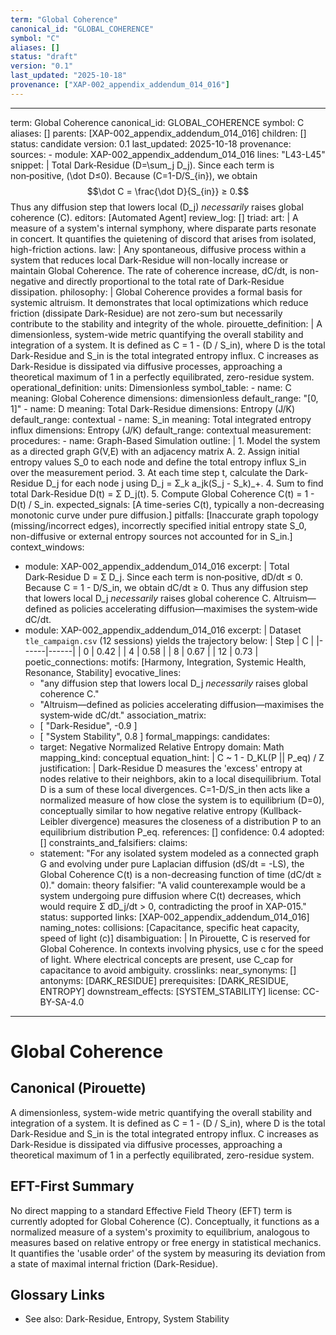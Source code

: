 ```yaml
---
term: "Global Coherence"
canonical_id: "GLOBAL_COHERENCE"
symbol: "C"
aliases: []
status: "draft"
version: "0.1"
last_updated: "2025-10-18"
provenance: ["XAP-002_appendix_addendum_014_016"]
---
```


---
term: Global Coherence
canonical_id: GLOBAL_COHERENCE
symbol: C
aliases: []
parents: [XAP-002_appendix_addendum_014_016]
children: []
status: candidate
version: 0.1
last_updated: 2025-10-18
provenance:
  sources:
    - module: XAP-002_appendix_addendum_014_016
      lines: "L43-L45"
      snippet: |
        Total Dark‑Residue \(D=\sum_j D_j\). Since each term is non‑positive, \(\dot D≤0\). Because \(C=1-D/S_{in}\), we obtain
        $$\dot C = \frac{\dot D}{S_{in}} ≥ 0.$$
        Thus any diffusion step that lowers local \(D_j\) *necessarily* raises global coherence \(C\).
  editors: [Automated Agent]
  review_log: []
triad:
  art: |
    A measure of a system's internal symphony, where disparate parts resonate in concert. It quantifies the quietening of discord that arises from isolated, high-friction actions.
  law: |
    Any spontaneous, diffusive process within a system that reduces local Dark-Residue will non-locally increase or maintain Global Coherence. The rate of coherence increase, dC/dt, is non-negative and directly proportional to the total rate of Dark-Residue dissipation.
  philosophy: |
    Global Coherence provides a formal basis for systemic altruism. It demonstrates that local optimizations which reduce friction (dissipate Dark-Residue) are not zero-sum but necessarily contribute to the stability and integrity of the whole.
pirouette_definition: |
  A dimensionless, system-wide metric quantifying the overall stability and integration of a system. It is defined as C = 1 - (D / S_in), where D is the total Dark-Residue and S_in is the total integrated entropy influx. C increases as Dark-Residue is dissipated via diffusive processes, approaching a theoretical maximum of 1 in a perfectly equilibrated, zero-residue system.
operational_definition:
  units: Dimensionless
  symbol_table:
    - name: C
      meaning: Global Coherence
      dimensions: dimensionless
      default_range: "[0, 1]"
    - name: D
      meaning: Total Dark-Residue
      dimensions: Entropy (J/K)
      default_range: contextual
    - name: S_in
      meaning: Total integrated entropy influx
      dimensions: Entropy (J/K)
      default_range: contextual
  measurement:
    procedures:
      - name: Graph-Based Simulation
        outline: |
          1. Model the system as a directed graph G(V,E) with an adjacency matrix A.
          2. Assign initial entropy values S_0 to each node and define the total entropy influx S_in over the measurement period.
          3. At each time step t, calculate the Dark-Residue D_j for each node j using D_j = Σ_k a_jk(S_j - S_k)_+.
          4. Sum to find total Dark-Residue D(t) = Σ D_j(t).
          5. Compute Global Coherence C(t) = 1 - D(t) / S_in.
        expected_signals: [A time-series C(t), typically a non-decreasing monotonic curve under pure diffusion.]
        pitfalls: [Inaccurate graph topology (missing/incorrect edges), incorrectly specified initial entropy state S_0, non-diffusive or external entropy sources not accounted for in S_in.]
context_windows:
  - module: XAP-002_appendix_addendum_014_016
    excerpt: |
      Total Dark‑Residue D = Σ D_j. Since each term is non‑positive, dD/dt ≤ 0. Because C = 1 - D/S_in, we obtain dC/dt ≥ 0. Thus any diffusion step that lowers local D_j *necessarily* raises global coherence C. Altruism—defined as policies accelerating diffusion—maximises the system‑wide dC/dt.
  - module: XAP-002_appendix_addendum_014_016
    excerpt: |
      Dataset `tle_campaign.csv` (12 sessions) yields the trajectory below:
      | Step | C    |
      |------|------|
      | 0    | 0.42 |
      | 4    | 0.58 |
      | 8    | 0.67 |
      | 12   | 0.73 |
poetic_connections:
  motifs: [Harmony, Integration, Systemic Health, Resonance, Stability]
  evocative_lines:
    - "any diffusion step that lowers local D_j *necessarily* raises global coherence C."
    - "Altruism—defined as policies accelerating diffusion—maximises the system‑wide dC/dt."
  association_matrix:
    - [ "Dark-Residue", -0.9 ]
    - [ "System Stability", 0.8 ]
formal_mappings:
  candidates:
    - target: Negative Normalized Relative Entropy
      domain: Math
      mapping_kind: conceptual
      equation_hint: |
        C ~ 1 - D_KL(P || P_eq) / Z
      justification: |
        Dark-Residue D measures the 'excess' entropy at nodes relative to their neighbors, akin to a local disequilibrium. Total D is a sum of these local divergences. C=1-D/S_in then acts like a normalized measure of how close the system is to equilibrium (D=0), conceptually similar to how negative relative entropy (Kullback-Leibler divergence) measures the closeness of a distribution P to an equilibrium distribution P_eq.
      references: []
      confidence: 0.4
  adopted: []
constraints_and_falsifiers:
  claims:
    - statement: "For any isolated system modeled as a connected graph G and evolving under pure Laplacian diffusion (dS/dt = -LS), the Global Coherence C(t) is a non-decreasing function of time (dC/dt ≥ 0)."
      domain: theory
      falsifier: "A valid counterexample would be a system undergoing pure diffusion where C(t) decreases, which would require Σ dD_j/dt > 0, contradicting the proof in XAP-015."
      status: supported
      links: [XAP-002_appendix_addendum_014_016]
naming_notes:
  collisions: [Capacitance, specific heat capacity, speed of light (c)]
  disambiguation: |
    In Pirouette, C is reserved for Global Coherence. In contexts involving physics, use c for the speed of light. Where electrical concepts are present, use C_cap for capacitance to avoid ambiguity.
crosslinks:
  near_synonyms: []
  antonyms: [DARK_RESIDUE]
  prerequisites: [DARK_RESIDUE, ENTROPY]
  downstream_effects: [SYSTEM_STABILITY]
license: CC-BY-SA-4.0
---

# Global Coherence

## Canonical (Pirouette)
A dimensionless, system-wide metric quantifying the overall stability and integration of a system. It is defined as C = 1 - (D / S_in), where D is the total Dark-Residue and S_in is the total integrated entropy influx. C increases as Dark-Residue is dissipated via diffusive processes, approaching a theoretical maximum of 1 in a perfectly equilibrated, zero-residue system.

## EFT-First Summary
No direct mapping to a standard Effective Field Theory (EFT) term is currently adopted for Global Coherence (C). Conceptually, it functions as a normalized measure of a system's proximity to equilibrium, analogous to measures based on relative entropy or free energy in statistical mechanics. It quantifies the 'usable order' of the system by measuring its deviation from a state of maximal internal friction (Dark-Residue).

## Glossary Links
- See also: Dark-Residue, Entropy, System Stability